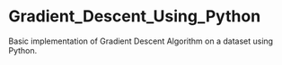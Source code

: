 # Gradient_Descent_Using_Python
Basic implementation of Gradient Descent Algorithm on a dataset using Python.
